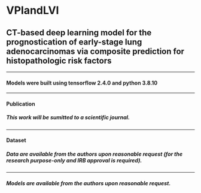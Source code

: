 # VPIandLVI
## CT-based deep learning model for the prognostication of early-stage lung adenocarcinomas via composite prediction for histopathologic risk factors
___________
#### Models were built using tensorflow 2.4.0 and python 3.8.10
___________
#### Publication
##### This work will be sumitted to a scientific journal.
___________
#### Dataset
##### Data are available from the authors upon reasonable request (for the research purpose-only and IRB approval is required).
____________
##### Models are available from the authors upon reasonable request.

